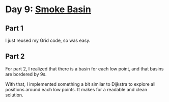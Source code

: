 # Day 9: [Smoke Basin](https://adventofcode.com/2021/day/9)

## Part 1

I just reused my Grid code, so was easy.

## Part 2

For part 2, I realized that there is a basin for each low point, and that basins are bordered by 9s.

With that, I implemented something a bit similar to Dijkstra to explore all positions around each low points. It makes for a readable and clean solution.